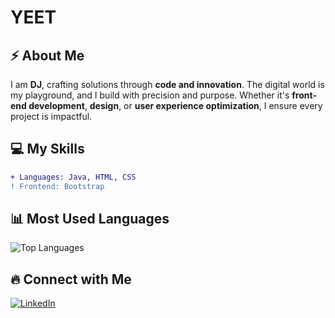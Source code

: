 # YEET  

## ⚡ About Me  
I am **DJ**, crafting solutions through **code and innovation**. The digital world is my playground, and I build with precision and purpose. Whether it's **front-end development**, **design**, or **user experience optimization**, I ensure every project is impactful.

## 💻 My Skills  
```diff
+ Languages: Java, HTML, CSS
! Frontend: Bootstrap
```

## 📊 Most Used Languages  
![Top Languages](https://github-readme-stats.vercel.app/api/top-langs/?username=yourusername&layout=compact&theme=dark&title_color=8B0000&bg_color=000000&langs_count=8)

## 🔥 Connect with Me  
[![LinkedIn](https://img.shields.io/badge/LinkedIn-Connect-blue?style=for-the-badge&logo=linkedin)](https://www.linkedin.com/in/dhanajeyan-ganesan-641a54265/)
